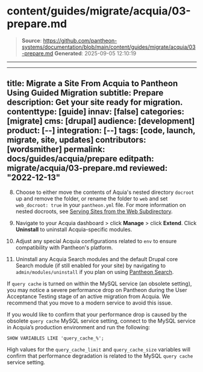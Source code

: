 # content/guides/migrate/acquia/03-prepare.md

> **Source**: https://github.com/pantheon-systems/documentation/blob/main/content/guides/migrate/acquia/03-prepare.md
> **Generated**: 2025-09-05 12:10:19

---

---
title: Migrate a Site From Acquia to Pantheon Using Guided Migration
subtitle: Prepare
description: Get your site ready for migration.
contenttype: [guide]
innav: [false]
categories: [migrate]
cms: [drupal]
audience: [development]
product: [--]
integration: [--]
tags: [code, launch, migrate, site, updates]
contributors: [wordsmither]
permalink: docs/guides/acquia/prepare
editpath: migrate/acquia/03-prepare.md
reviewed: "2022-12-13"
---

<Partial file="migrate/prepare.md" />

8. Choose to either move the contents of Aquia's nested directory `docroot` up and remove the folder, or rename the folder to `web` and set `web_docroot: true` in your `pantheon.yml` file. For more information on nested docroots, see [Serving Sites from the Web Subdirectory](/nested-docroot).

9. Navigate to your Acquia dashboard > click **Manage** > click **Extend**. Click **Uninstall** to uninstall Acquia-specific modules.

10. Adjust any special Acquia configurations related to `env` to ensure compatibility with Pantheon's platform. 

11. Uninstall any Acquia Search modules and the default Drupal core Search module (if still enabled for your site) by navigating to `admin/modules/uninstall` if you plan on using [Pantheon Search](/solr).

<Alert title="Note" type="info">

If `query cache` is turned on within the MySQL service (an obsolete setting), you may notice a severe performance drop on Pantheon during the User Acceptance Testing stage of an active migration from Acquia. We recommend that you move to a modern service to avoid this issue.

If you would like to confirm that your performance drop is caused by the obsolete `query cache` MySQL service setting, connect to the MySQL service in Acquia’s production environment and run the following:

```sql{promptUser: sql}
SHOW VARIABLES LIKE 'query_cache_%';
```

High values for the `query_cache_limit` and `query_cache_size` variables will confirm that performance degradation is related to the MySQL `query cache` service setting.

</Alert>
